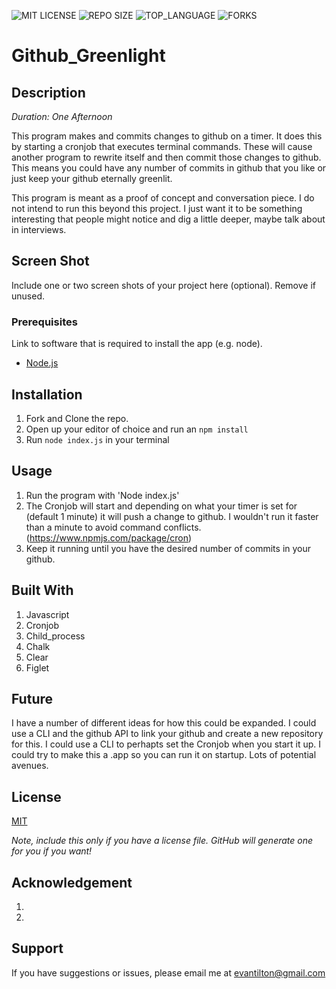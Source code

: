 ![MIT LICENSE](https://img.shields.io/github/license/scottbromander/the_marketplace.svg?style=flat-square)
![REPO SIZE](https://img.shields.io/github/repo-size/scottbromander/the_marketplace.svg?style=flat-square)
![TOP_LANGUAGE](https://img.shields.io/github/languages/top/scottbromander/the_marketplace.svg?style=flat-square)
![FORKS](https://img.shields.io/github/forks/scottbromander/the_marketplace.svg?style=social)

# Github_Greenlight

## Description

_Duration: One Afternoon_

This program makes and commits changes to github on a timer.  It does this by starting a cronjob that executes terminal commands.  These will cause another program to rewrite itself and then commit those changes to github.  This means you could have any number of commits in github that you like or just keep your github eternally greenlit.

This program is meant as a proof of concept and conversation piece.  I do not intend to run this beyond this project.  I just want it to be something interesting that people might notice and dig a little deeper, maybe talk about in interviews. 

## Screen Shot

Include one or two screen shots of your project here (optional). Remove if unused.

### Prerequisites

Link to software that is required to install the app (e.g. node).

- [Node.js](https://nodejs.org/en/)

## Installation

1. Fork and Clone the repo.
2. Open up your editor of choice and run an `npm install`
3. Run `node index.js` in your terminal

## Usage

1. Run the program with 'Node index.js'
2. The Cronjob will start and depending on what your timer is set for (default 1 minute) it will push a change to github. I wouldn't run it faster than a minute to avoid command conflicts.  (https://www.npmjs.com/package/cron)
3. Keep it running until you have the desired number of commits in your github.



## Built With

1. Javascript
2. Cronjob
3. Child_process
4. Chalk
5. Clear
6. Figlet

## Future

I have a number of different ideas for how this could be expanded.  I could use a CLI and the github API to link your github and create a new repository for this.  I could use a CLI to perhapts set the Cronjob when you start it up.  I could try to make this a .app so you can run it on startup.  Lots of potential avenues.

## License
[MIT](https://choosealicense.com/licenses/mit/)

_Note, include this only if you have a license file. GitHub will generate one for you if you want!_

## Acknowledgement
1.
2.

## Support
If you have suggestions or issues, please email me at [evantilton@gmail.com](www.Etilton.com)